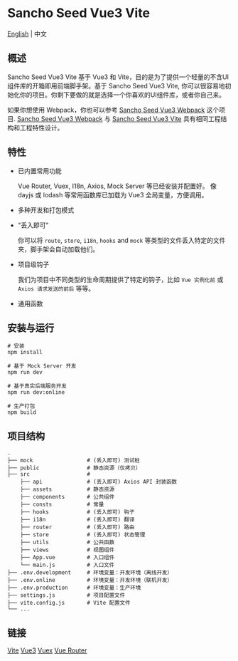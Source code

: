 # Sancho Seed Vue3 Vite

[English](README.md) | 中文

## 概述

Sancho Seed Vue3 Vite 基于 Vue3 和 Vite，目的是为了提供一个轻量的不含UI组件库的开箱即用前端脚手架。基于 Sancho Seed Vue3 Vite, 你可以很容易地初始化你的项目。你剩下要做的就是选择一个你喜欢的UI组件库，或者你自己来。

如果你想使用 Webpack，你也可以参考 [Sancho Seed Vue3 Webpack](https://github.com/enbrau/sancho-seed-vue3-webpack) 这个项目. [Sancho Seed Vue3 Webpack](https://github.com/enbrau/sancho-seed-vue3-webpack) 与 [Sancho Seed Vue3 Vite](https://github.com/enbrau/sancho-seed-vue3-vite) 具有相同工程结构和工程特性设计。

## 特性

- 已内置常用功能

  Vue Router, Vuex, I18n, Axios, Mock Server 等已经安装并配置好。 像 dayjs 或 lodash 等常用函数库已加载为 Vue3 全局变量，方便调用。  

- 多种开发和打包模式

- "丢入即可"  

  你可以将 `route`, `store`, `i18n`, `hooks` and `mock` 等类型的文件丢入特定的文件夹，脚手架会自动加载他们。  

- 项目级钩子  

  我们为项目中不同类型的生命周期提供了特定的钩子，比如 `Vue 实例化前` 或 `Axios 请求发送的前后` 等等。  

- 通用函数

## 安装与运行

```
# 安装
npm install

# 基于 Mock Server 开发
npm run dev

# 基于真实后端服务开发
npm run dev:online

# 生产打包
npm build
```

## 项目结构

```
.
├── mock                 # (丢入即可) 测试桩
├── public               # 静态资源（仅拷贝）
├── src                  # 
    ├── api              # (丢入即可) Axios API 封装函数
    ├── assets           # 静态资源
    ├── components       # 公共组件
    ├── consts           # 常量
    ├── hooks            # (丢入即可) 钩子
    ├── i18n             # (丢入即可) 翻译
    ├── router           # (丢入即可) 路由
    ├── store            # (丢入即可) 状态管理
    ├── utils            # 公共函数
    ├── views            # 视图组件
    ├── App.vue          # 入口组件
    └── main.js          # 入口文件
├── .env.development     # 环境变量：开发环境（离线开发）
├── .env.online          # 环境变量：开发环境（联机开发）
├── .env.production      # 环境变量：生产环境
├── settings.js          # 项目配置文件
├── vite.config.js       # Vite 配置文件
└── ...
```

## 链接

[Vite](https://vitejs.dev/)  [Vue3](https://v3.vuejs.org/)  [Vuex](https://next.vuex.vuejs.org/)  [Vue Router](https://router.vuejs.org/)
